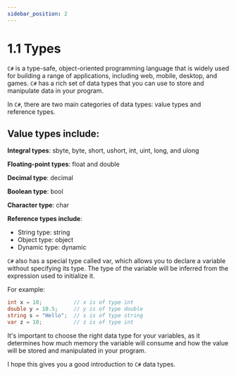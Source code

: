```yaml
---
sidebar_position: 2
---
```


# 1.1 Types

`C#` is a type-safe, object-oriented programming language that is widely used for building a range of applications, including web, mobile, desktop, and games. `C#` has a rich set of data types that you can use to store and manipulate data in your program.

In `C#`, there are two main categories of data types: value types and reference types.

## Value types include:

**Integral types**: sbyte, byte, short, ushort, int, uint, long, and ulong

**Floating-point types**: float and double

**Decimal type**: decimal

**Boolean type**: bool

**Character type**: char

**Reference types include**:

- String type: string
- Object type: object
- Dynamic type: dynamic

`C#` also has a special type called var, which allows you to declare a variable without specifying its type. The type of the variable will be inferred from the expression used to initialize it.

For example:

```csharp
int x = 10;          // x is of type int
double y = 10.5;     // y is of type double
string s = "Hello";  // s is of type string
var z = 10;          // z is of type int
```
It's important to choose the right data type for your variables, as it determines how much memory the variable will consume and how the value will be stored and manipulated in your program.

I hope this gives you a good introduction to `C#` data types.




